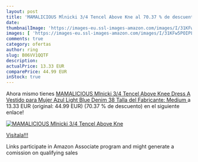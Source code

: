 ```yaml
---
layout: post
title: 'MAMALICIOUS Mlnicki 3/4 Tencel Above Kne al 70.37 % de descuento'
date: 
thumbnailImage: 'https://images-eu.ssl-images-amazon.com/images/I/31KFw5POIPL._SL200_.jpg'
images: [ 'https://images-eu.ssl-images-amazon.com/images/I/31KFw5POIPL._SL200_.jpg' ]
comments: true
category: ofertas
author: ring
slug: B06VV1QQTF
description:
actualPrice: 13.33 EUR
comparePrice: 44.99 EUR
inStock: true
---
```


Ahora mismo tienes [MAMALICIOUS Mlnicki 3/4 Tencel Above Knee Dress A  Vestido para Mujer  Azul Light Blue Denim  38  Talla del Fabricante: Medium ](https://www.amazon.es/dp/B06VV1QQTF/?tag=tolees-21) a 13.33 EUR (original: 44.99 EUR) (70.37 %  de descuento) en el siguiente enlace!

[![MAMALICIOUS Mlnicki 3/4 Tencel Above Kne](https://images-eu.ssl-images-amazon.com/images/I/31KFw5POIPL._SL200_.jpg)](https://www.amazon.es/dp/B06VV1QQTF/?tag=tolees-21)

[Visítala!!!](https://www.amazon.es/dp/B06VV1QQTF/?tag=tolees-21)

Links participate in Amazon Associate program and might generate a comission on qualifying sales
